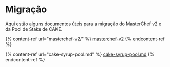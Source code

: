 # Migração

Aqui estão alguns documentos úteis para a migração do MasterChef v2 e da Pool de Stake de CAKE.

{% content-ref url="masterchef-v2/" %}
[masterchef-v2](masterchef-v2/)
{% endcontent-ref %}

{% content-ref url="cake-syrup-pool.md" %}
[cake-syrup-pool.md](cake-syrup-pool.md)
{% endcontent-ref %}
